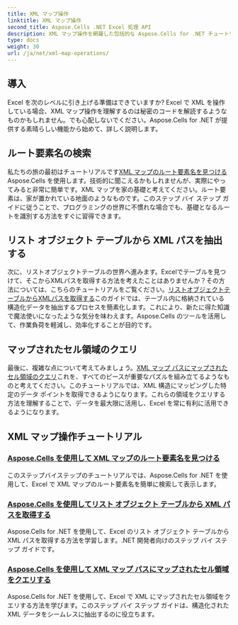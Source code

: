```yaml
---
title: XML マップ操作
linktitle: XML マップ操作
second_title: Aspose.Cells .NET Excel 処理 API
description: XML マップ操作を網羅した包括的な Aspose.Cells for .NET チュートリアルを読んで、Excel スキルを簡単に向上させましょう。
type: docs
weight: 30
url: /ja/net/xml-map-operations/
---
```

## 導入

Excel を次のレベルに引き上げる準備はできていますか? Excel で XML を操作している場合、XML マップ操作を理解するのは秘密のコードを解読するようなものかもしれません。でも心配しないでください。Aspose.Cells for .NET が提供する素晴らしい機能から始めて、詳しく説明します。 

## ルート要素名の検索

私たちの旅の最初はチュートリアルです[XML マップのルート要素名を見つける](./find-root-element-name/)Aspose.Cells を使用します。技術的に聞こえるかもしれませんが、実際にやってみると非常に簡単です。XML マップを家の基礎と考えてください。ルート要素は、家が置かれている地面のようなものです。このステップ バイ ステップ ガイドに従うことで、プログラミングの世界に不慣れな場合でも、基礎となるルートを識別する方法をすぐに習得できます。

## リスト オブジェクト テーブルから XML パスを抽出する

次に、リストオブジェクトテーブルの世界へ進みます。Excelでテーブルを見つけて、そこからXMLパスを取得する方法を考えたことはありませんか？その方法については、こちらのチュートリアルをご覧ください。[リストオブジェクトテーブルからXMLパスを取得する](./get-xml-path-from-list-object-table/)このガイドでは、テーブル内に格納されている構造化データを抽出するプロセスを簡素化します。これにより、新たに得た知識で魔法使いになったような気分を味わえます。Aspose.Cells のツールを活用して、作業負荷を軽減し、効率化することが目的です。

## マップされたセル領域のクエリ

最後に、複雑な点について考えてみましょう。[XML マップ パスにマップされたセル領域のクエリ](./query-cell-areas-mapped-to-xml-map-path/)これを、すべてのピースが重要なパズルを組み立てるようなものと考えてください。このチュートリアルでは、XML 構造にマッピングした特定のデータ ポイントを取得できるようになります。これらの領域をクエリする方法を理解することで、データを最大限に活用し、Excel を常に有利に活用できるようになります。

## XML マップ操作チュートリアル
### [Aspose.Cells を使用して XML マップのルート要素名を見つける](./find-root-element-name/)
このステップバイステップのチュートリアルでは、Aspose.Cells for .NET を使用して、Excel で XML マップのルート要素名を簡単に検索して表示します。
### [Aspose.Cells を使用してリスト オブジェクト テーブルから XML パスを取得する](./get-xml-path-from-list-object-table/)
Aspose.Cells for .NET を使用して、Excel のリスト オブジェクト テーブルから XML パスを取得する方法を学習します。.NET 開発者向けのステップ バイ ステップ ガイドです。
### [Aspose.Cells を使用して XML マップ パスにマップされたセル領域をクエリする](./query-cell-areas-mapped-to-xml-map-path/)
Aspose.Cells for .NET を使用して、Excel で XML にマップされたセル領域をクエリする方法を学びます。このステップ バイ ステップ ガイドは、構造化された XML データをシームレスに抽出するのに役立ちます。